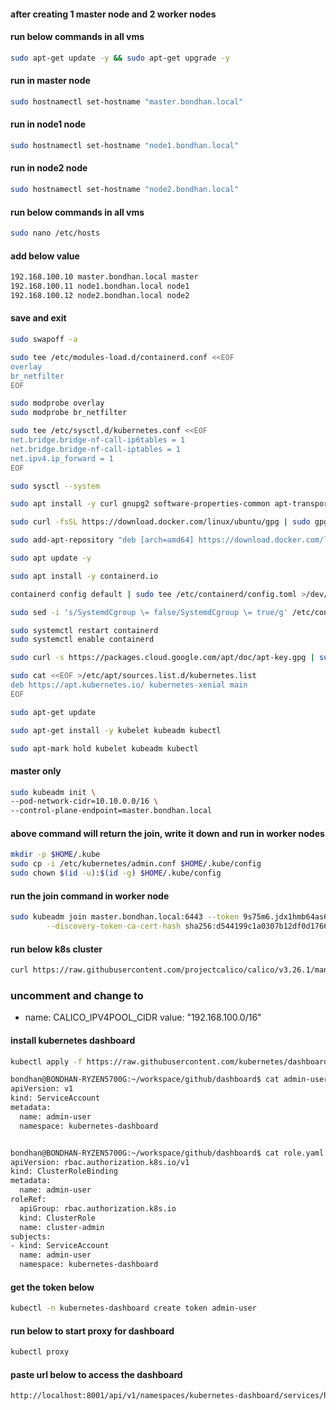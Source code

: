 
#### after creating 1 master node and 2 worker nodes
#### run below commands in all vms

```bash
sudo apt-get update -y && sudo apt-get upgrade -y
```

#### run in master node
```bash
sudo hostnamectl set-hostname "master.bondhan.local"
```
#### run in node1 node
```bash
sudo hostnamectl set-hostname "node1.bondhan.local"
```
#### run in node2 node
```bash
sudo hostnamectl set-hostname "node2.bondhan.local"
```

#### run below commands in all vms
```bash
sudo nano /etc/hosts
```
#### add below value
```bash
192.168.100.10 master.bondhan.local master
192.168.100.11 node1.bondhan.local node1
192.168.100.12 node2.bondhan.local node2
```
#### save and exit
```bash
sudo swapoff -a
```
```bash 
sudo tee /etc/modules-load.d/containerd.conf <<EOF
overlay
br_netfilter
EOF
```

```bash
sudo modprobe overlay
sudo modprobe br_netfilter
```

```bash
sudo tee /etc/sysctl.d/kubernetes.conf <<EOF
net.bridge.bridge-nf-call-ip6tables = 1
net.bridge.bridge-nf-call-iptables = 1
net.ipv4.ip_forward = 1
EOF
```

```bash
sudo sysctl --system
```
```bash
sudo apt install -y curl gnupg2 software-properties-common apt-transport-https ca-certificates
```
```bash
sudo curl -fsSL https://download.docker.com/linux/ubuntu/gpg | sudo gpg --dearmour -o /etc/apt/trusted.gpg.d/docker.gpg
```
```bash
sudo add-apt-repository "deb [arch=amd64] https://download.docker.com/linux/ubuntu $(lsb_release -cs) stable"
```
```bash
sudo apt update -y
````
```bash
sudo apt install -y containerd.io
```
```bash
containerd config default | sudo tee /etc/containerd/config.toml >/dev/null 2>&1
```
```bash
sudo sed -i 's/SystemdCgroup \= false/SystemdCgroup \= true/g' /etc/containerd/config.toml
```
```bash
sudo systemctl restart containerd
sudo systemctl enable containerd
```
```bash
sudo curl -s https://packages.cloud.google.com/apt/doc/apt-key.gpg | sudo apt-key add - 
```
```bash
sudo cat <<EOF >/etc/apt/sources.list.d/kubernetes.list
deb https://apt.kubernetes.io/ kubernetes-xenial main
EOF
```
```bash
sudo apt-get update
```
```bash
sudo apt-get install -y kubelet kubeadm kubectl
```
```bash
sudo apt-mark hold kubelet kubeadm kubectl
```

#### master only
```bash
sudo kubeadm init \
--pod-network-cidr=10.10.0.0/16 \
--control-plane-endpoint=master.bondhan.local
```
#### above command will return the join, write it down and run in worker nodes

```bash
mkdir -p $HOME/.kube
sudo cp -i /etc/kubernetes/admin.conf $HOME/.kube/config
sudo chown $(id -u):$(id -g) $HOME/.kube/config
```
#### run the join command in worker node
```bash
sudo kubeadm join master.bondhan.local:6443 --token 9s75m6.jdx1hmb64as6f3f2 \
        --discovery-token-ca-cert-hash sha256:d544199c1a0307b12df0d1766d199ec325f34896e2e64d9e34c8b97c9f80bf00 
```

#### run below k8s cluster
```bash
curl https://raw.githubusercontent.com/projectcalico/calico/v3.26.1/manifests/calico.yaml
```
### uncomment and change to
 - name: CALICO_IPV4POOL_CIDR
              value: "192.168.100.0/16"

#### install kubernetes dashboard

```bash
kubectl apply -f https://raw.githubusercontent.com/kubernetes/dashboard/v2.7.0/aio/deploy/recommended.yaml

bondhan@BONDHAN-RYZEN5700G:~/workspace/github/dashboard$ cat admin-user.yaml
apiVersion: v1
kind: ServiceAccount
metadata:
  name: admin-user
  namespace: kubernetes-dashboard


bondhan@BONDHAN-RYZEN5700G:~/workspace/github/dashboard$ cat role.yaml
apiVersion: rbac.authorization.k8s.io/v1
kind: ClusterRoleBinding
metadata:
  name: admin-user
roleRef:
  apiGroup: rbac.authorization.k8s.io
  kind: ClusterRole
  name: cluster-admin
subjects:
- kind: ServiceAccount
  name: admin-user
  namespace: kubernetes-dashboard

```

#### get the token below
```bash
kubectl -n kubernetes-dashboard create token admin-user
```
#### run below to start proxy for dashboard
```bash
kubectl proxy
```
#### paste url below to access the dashboard
```bash
http://localhost:8001/api/v1/namespaces/kubernetes-dashboard/services/https:kubernetes-dashboard:/proxy/####/storageclass?namespace=default
```